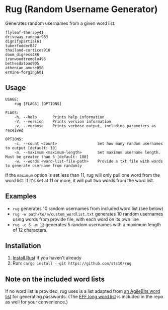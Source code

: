 # Rug (Random Username Generator)

Generates random usernames from a given word list.

```text
flyleaf-therapy41
driveway_rancour983
dignifypartial61
tuberfodder847
thailand-cortices910
doom_digress486
ironwoodtremolo496
bethesdatoad905
athenian_amuse850
ermine-forging601
```

## Usage

```text
USAGE:
    rug [FLAGS] [OPTIONS]

FLAGS:
    -h, --help       Prints help information
    -V, --version    Prints version information
    -v, --verbose    Prints verbose output, including parameters as received

OPTIONS:
    -c, --count <count>                  Set how many random usernames to output [default: 10]
    -m, --maximum <maximum-length>       Set maximum username length. Must be greater than 5 [default: 100]
    -w, --words <word-list-file-path>    Provide a txt file with words to generate username from randomly

```

If the `maximum` option is set less than 11, rug will only pull one word from the word list. If it's set at 11 or more, it will pull two words from the word list.

## Examples

- `rug` generates 10 random usernames from included word list (see below)
- `rug -w path/to/a/custom_wordlist.txt` generates 10 random usernames using words from provide file, with each word on its own line
- `rug -c 5 -m 12` generates 5 random usernames with a maximum length of 12 characters.

## Installation

1. [Install Rust](https://www.rust-lang.org/tools/install) if you haven't already
2. Run: `cargo install --git https://github.com/sts10/rug`

## Note on the included word lists

If no word list is provided, rug uses is a list adapted from [an AgileBits word list](https://github.com/agilebits/crackme/blob/master/doc/AgileWords.txt) for generating passwords. (The [EFF long word list](https://www.eff.org/files/2016/07/18/eff_large_wordlist.txt) is included in the repo as well for your convenience.)
